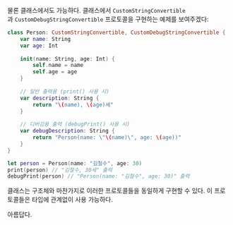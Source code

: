 물론 클래스에서도 가능하다. 클래스에서 `CustomStringConvertible`과 `CustomDebugStringConvertible` 프로토콜을 구현하는 예제를 보여주겠다:

```swift
class Person: CustomStringConvertible, CustomDebugStringConvertible {
    var name: String
    var age: Int
    
    init(name: String, age: Int) {
        self.name = name
        self.age = age
    }
    
    // 일반 출력용 (print() 사용 시)
    var description: String {
        return "\(name), \(age)세"
    }
    
    // 디버깅용 출력 (debugPrint() 사용 시)
    var debugDescription: String {
        return "Person(name: \"\(name)\", age: \(age))"
    }
}

let person = Person(name: "김철수", age: 30)
print(person) // "김철수, 30세" 출력
debugPrint(person) // "Person(name: "김철수", age: 30)" 출력
```

클래스는 구조체와 마찬가지로 이러한 프로토콜들을 동일하게 구현할 수 있다. 이 프로토콜들은 타입에 관계없이 사용 가능하다.

아름답다.

